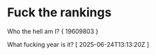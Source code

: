 # Fuck the rankings

Who the hell am I?
{ 19609803 }

What fucking year is it?
[ 2025-06-24T13:13:20Z ]
